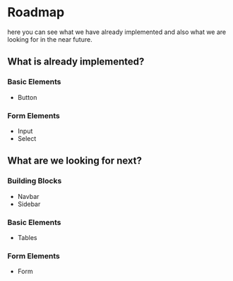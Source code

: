 # Roadmap

here you can see what we have already implemented and also what we are looking for in the near future.

## What is already implemented?

### Basic Elements
* Button

### Form Elements
* Input
* Select

## What are we looking for next?

### Building Blocks
* Navbar
* Sidebar

### Basic Elements
* Tables

### Form Elements
* Form
